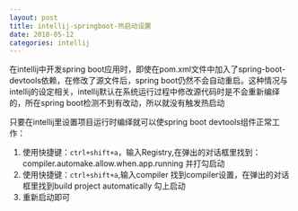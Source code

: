 ```yaml
---
layout: post
title: intellij-springboot-热启动设置
date: 2018-05-12
categories: intellij
---
```


在intellij中开发spring boot应用时，即使在pom.xml文件中加入了spring-boot-devtools依赖，在修改了源文件后，spring boot仍然不会自动重启。这种情况与intellij的设定相关，intellij默认在系统运行过程中修改源代码时是不会重新编绎的，所在spring boot检测不到有改动，所以就没有触发热启动<br>

只要在intellij里设置项目运行时编绎就可以使spring boot  devtools组件正常工作：
 1. 使用快捷键：`ctrl+shift+a`，输入Registry,在弹出的对话框里找到：compiler.automake.allow.when.app.running 并打勾启动
 2. 使用快捷键：`ctrl+shift+a`,输入compiler 找到compiler设置，在弹出的对话框里找到build project automatically 勾上启动
 3. 重新启动即可